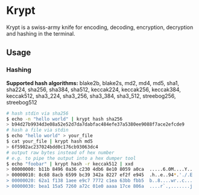 # Krypt

Krypt is a swiss-army knife for encoding, decoding, encryption, decryption and hashing in the terminal.

## Usage

### Hashing

**Supported hash algorithms:** blake2b, blake2s, md2, md4, md5,
sha1, sha224, sha256, sha384, sha512, keccak224, keccak256,
keccak384, keccak512, sha3_224, sha3_256, sha3_384, sha3_512, streebog256, streebog512

```sh
# hash stdin via sha256
$ echo -n "hello world" | krypt hash sha256
> b94d27b9934d3e08a52e52d7da7dabfac484efe37a5380ee9088f7ace2efcde9
# hash a file via stdin
$ echo "hello world" > your_file
$ cat your_file | krypt hash md5
> 6f5902ac237024bdd0c176cb93063dc4
# output raw bytes instead of hex number
# e.g. to pipe the output into a hex dumper tool
$ echo "foobar" | krypt hash -r keccak512 | xxd
> 00000000: b11b 8496 0a36 c230 4db6 8e10 8059 a0ca  .....6.0M....Y..
> 00000010: 8c68 8acb 6599 bc39 342a 8227 ef2f e945  .h..e..94*.'./.E
> 00000020: 62a1 f138 1aee e9c7 7772 c1ea 63bb fbb5  b..8....wr..c...
> 00000030: bea1 15a5 7260 a72c 01e0 aaaa 17ce 806a  ....r`.,.......j
```
